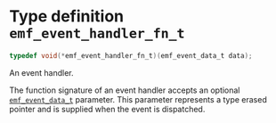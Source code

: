 # Type definition `emf_event_handler_fn_t`

```c
typedef void(*emf_event_handler_fn_t)(emf_event_data_t data);
```

An event handler.

The function signature of an event handler accepts an optional [`emf_event_data_t`](./type.emf_event_data_t.md) parameter. This parameter represents a type erased pointer and is supplied when the event is dispatched.
